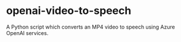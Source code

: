 # openai-video-to-speech
A Python script which converts an MP4 video to speech using Azure OpenAI services.

